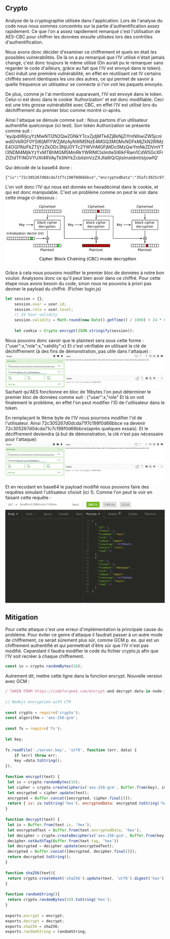 ## Crypto

Analyse de la cryptographie utilisée dans l'application.
Lors de l'analyse du code nous nous sommes concentrés sur la partie d'authentification assez rapidement. Ce que l'on a assez rapidement remarqué c'est l'utilisation de AES-CBC pour chiffrer les données ensuite utilisées lors des contrôles d'authentification.

Nous avons donc décider d'examiner ce chiffrement et quels en était les possibles vulnérabilités.
De là on a pu remarqué que l'IV utilisé n'était jamais changé, c'est donc toujours le même utilisé (On aurait pu le remarquer sans regarder le code d'ailleurs, grâce au fait que l'IV est envoyé dans le token). Ceci induit une première vulnérabilité, en effet en réutilisant cet IV certains chiffrés seront identiques les uns des autres, ce qui permet de savoir à quelle fréquence un utilisateur se connecte si l'on voit les paquets envoyés.

De plus, comme je l'ai mentionné auparavant, l'IV est envoyé dans le token. Celui-ci est donc dans le cookie 'Authorization' et est donc modifiable.
Ceci est une très grosse vulnérabilité avec CBC, en effet l'IV est utilisé lors du déchiffrement du premier bloc comme montré ci-après.

Ainsi l'attaque se déroule comme suit :
Nous partons d'un utilisateur authentifié quelconque (ici test).
Son token Authorization se présente comme suit :
'eyJpdiI6IjcyYzMwNTI2N2QwZGNkYTcxZjdjMTk4ZjBkNjZiYmNlIiwiZW5jcnlwdGVkRGF0YSI6IjM1YWZjMzAyNWM5NzE4MGQ3MGMxNDFkMjZkN2RlMzE4OGI1NzFkZTljYzZkODc3NjU0YTc2YWVhMGFjMDc0MzQwYmNkZDVmYTI3NDM4MjlkYzYxMTBhMGM5MmRkYWRlMCIsImtleSI6IkFRam1CdW5GcXFrZlZtdTFiNGVYUXI4RVAyTk5NYkZcbiIsInVzZXJfaWQiOjIsImxldmVsIjowfQ'

Qui décodé de la base64 done :
```
{"iv":"72c305267d0dcda71f7c198f0d66bbce","encryptedData":"35afc3025c97180d70c141d26d7de3188b571de9cc6d877654a76aea0ac074340bcdd5fa2743829dc6110a0c92ddade0","key":"AQjmBunFqqkfVmu1b4eXQr8EP2NNMbF\n","user_id":2,"level":0}
```

L'on voit donc l'IV qui nous est donnée en hexadécimal dans le cookie, et qui est donc manipulable.
C'est un problème comme on peut le voir dans cette image ci-dessous :
![Explanation of CBC bit-flip attack](./assets/images/cbc-explained.png)


Grâce à cela nous pouvons modifier le premier bloc de données à notre bon vouloir. Analysons donc ce qu'il peut bien avoir dans ce chiffré. 
Pour cette étape nous avons besoin du code, sinon nous ne pouvons à priori pas deviner le payload du chiffré. (Fichier login.js)
```js
let session = {};
    session.user = user.id;
    session.role = user.level;
    // 24 hour validity
    session.validity = Math.round(new Date().getTime() / 1000) + 24 * 60 * 60;

    let cookie = Crypto.encrypt(JSON.stringify(session));
```
Nous pouvons donc savoir que le plaintext sera sous cette forme :
{"user":x,"role":x,"validity":x}
Et c'est vérifiable en utilisant la clé de déchiffrement (à des fins de démonstration, pas utile dans l'attaque) :
![Example déchiffrement](./assets/images/cbc-decrypted.png)
Sachant qu'AES fonctionne en bloc de 16bytes l'on peut déterminer le premier bloc de données comme suit :
{"user":x,"role"
Et là on voit finalement le problème, en effet l'on peut modifier l'ID de l'utilisateur dans le token.

En remplaçant le 9ème byte de l'IV nous pourrons modifier l'id de l'utilisateur. Ainsi 72c305267d0dcda71f7c198f0d66bbce va devenir 72c305267d0dcda71c7c198f0d66bbce(après quelques essais).
Et le déciffrement deviendra (à but de démonstration, la clé n'est pas nécessaire pour l'attaque):
![Example de déchiffrement 2](./assets/images/cbc-decrypted2.png)
Et en recodant en base64 le payload modifié nous pouvons faire des requêtes simulant l'utilisateur choisit (ici 1).
Comme l'on peut le voir en faisant cette requête :
![Example attaque](./assets/images/abuseTest.png)
## Mitigation
Pour cette attaque c'est une erreur d'implémentation la principale cause du problème. Pour éviter ce genre d'attaque il faudrait passer à un autre mode de chiffrement, ce serait sûrement plus sûr, comme GCM p. ex. qui est un chiffrement authentifié et qui permettrait d'être sûr que l'IV n'est pas modifié. Cepandant il faudra modifier le code du fichier crypto.js afin que l'IV soit recréer à chaque chiffrement. 
```js
const iv = crypto.randomBytes(16);
```
Autrement dit, mettre cette ligne dans la fonction encrypt.
Nouvelle version avec GCM :
```js
/ TAKEN FROM https://codeforgeek.com/encrypt-and-decrypt-data-in-node-js/

// Nodejs encryption with CTR 

const crypto = require('crypto');
const algorithm = 'aes-256-gcm';

const fs = require('fs');

let key;

fs.readFile('./server.key', 'utf8', function (err, data) {
    if (err) throw err;
    key =data.toString();
});

function encrypt(text) {
 let iv = crypto.randomBytes(16);
 let cipher = crypto.createCipheriv('aes-256-gcm', Buffer.from(key), iv);
 let encrypted = cipher.update(text);
 encrypted = Buffer.concat([encrypted, cipher.final()]);
 return { iv: iv.toString('hex'), encryptedData: encrypted.toString('hex'), tag: cipher.getAuthTag().toString('hex') };
}

function decrypt(text) {
 let iv = Buffer.from(text.iv, 'hex');
 let encryptedText = Buffer.from(text.encryptedData, 'hex');
 let decipher = crypto.createDecipheriv('aes-256-gcm', Buffer.from(key), iv);
 decipher.setAuthTag(Buffer.from(text.tag, 'hex'))
 let decrypted = decipher.update(encryptedText);
 decrypted = Buffer.concat([decrypted, decipher.final()]);
 return decrypted.toString();
}

function sha256(text){
 return crypto.createHash('sha256').update(text, 'utf8').digest('hex')
}

function randomString(){
 return crypto.randomBytes(10).toString('hex');
}

exports.encrypt = encrypt;
exports.decrypt = decrypt;
exports.sha256 = sha256;
exports.randomString = randomString;

```